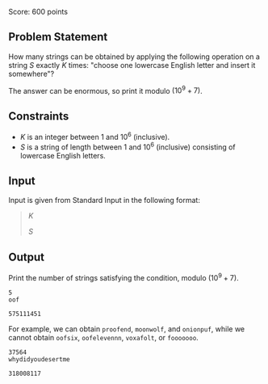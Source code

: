 Score: $600$ points

## Problem Statement

How many strings can be obtained by applying the following operation on a string $S$ exactly $K$ times: "choose one lowercase English letter and insert it somewhere"?

The answer can be enormous, so print it modulo $(10^9+7)$.

## Constraints

- $K$ is an integer between $1$ and $10^6$ (inclusive).
- $S$ is a string of length between $1$ and $10^6$ (inclusive) consisting of lowercase English letters.

## Input

Input is given from Standard Input in the following format:

> $K$
> 
> $S$

## Output

Print the number of strings satisfying the condition, modulo $(10^9+7)$.

```input1
5
oof
```

```output1
575111451
```

For example, we can obtain `proofend`, `moonwolf`, and `onionpuf`, while we cannot obtain `oofsix`, `oofelevennn`, `voxafolt`, or `fooooooo`.

```input2
37564
whydidyoudesertme
```

```output2
318008117
```